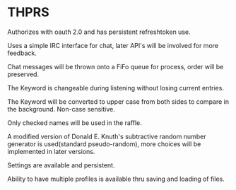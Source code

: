 # THPRS
Authorizes with oauth 2.0 and has persistent refreshtoken use.

Uses a simple IRC interface for chat, later API's will be involved for more feedback.

Chat messages will be thrown onto a FiFo queue for process, order will be preserved.

The Keyword is changeable during listening without losing current entries.

The Keyword will be converted to upper case from both sides to compare in the background. Non-case sensitive.

Only checked names will be used in the raffle.

A modified version of Donald E. Knuth's subtractive random number generator is used(standard pseudo-random), more choices will be implemented in later versions.

Settings are available and persistent.

Ability to have multiple profiles is available thru saving and loading of files.
